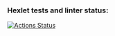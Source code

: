 ### Hexlet tests and linter status:
[![Actions Status](https://github.com/EEFIMOVA2021/java-project-lvl2/workflows/hexlet-check/badge.svg)](https://github.com/EEFIMOVA2021/java-project-lvl2/actions)